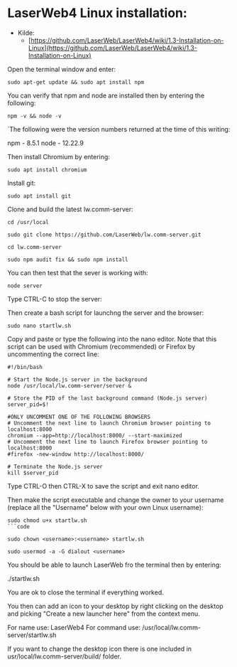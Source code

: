 # LaserWeb4 Linux installation:

* Kilde:
  * [https://github.com/LaserWeb/LaserWeb4/wiki/1.3-Installation-on-Linux](https://github.com/LaserWeb/LaserWeb4/wiki/1.3-Installation-on-Linux)

Open the terminal window and enter:

```code
sudo apt-get update && sudo apt install npm
```

You can verify that npm and node are installed then by entering the following:

```code
npm -v && node -v 
```

`The following were the version numbers returned at the time of this writing:

npm - 8.5.1
node - 12.22.9

Then install Chromium by entering:

```code
sudo apt install chromium
```

Install git:

```code
sudo apt install git
```

Clone and build the latest lw.comm-server:

```code
cd /usr/local
```

```code
sudo git clone https://github.com/LaserWeb/lw.comm-server.git
```

```code
cd lw.comm-server
```

```code
sudo npm audit fix && sudo npm install 
```

You can then test that the sever is working with:

```code
node server
```

Type CTRL-C to stop the server:

Then create a bash script for launchng the server and the browser:

```code
sudo nano startlw.sh
```

Copy and paste or type the following into the nano editor. Note that this script can be used with Chromium (recommended) or Firefox by uncommenting the correct line:

```code
#!/bin/bash

# Start the Node.js server in the background
node /usr/local/lw.comm-server/server &

# Store the PID of the last background command (Node.js server)
server_pid=$!

#ONLY UNCOMMENT ONE OF THE FOLLOWING BROWSERS
# Uncomment the next line to launch Chromium browser pointing to localhost:8000
chromium --app=http://localhost:8000/ --start-maximized
# Uncomment the next line to launch Firefox browser pointing to localhost:8000
#firefox -new-window http://localhost:8000/

# Terminate the Node.js server
kill $server_pid
```

Type CTRL-O then CTRL-X to save the script and exit nano editor.

Then make the script executable and change the owner to your username (replace all the "Username" below with your own Linux username):

```code
sudo chmod u+x startlw.sh
```code
```

```code
sudo chown <username>:<username> startlw.sh
```

```code
sudo usermod -a -G dialout <username>
```

You should be able to launch LaserWeb fro the terminal then by entering:

./startlw.sh

You are ok to close the terminal if everything worked.

You then can add an icon to your desktop by right clicking on the desktop and picking "Create a new launcher here" from the context menu.

For name use: LaserWeb4 For command use: /usr/local/lw.comm-server/startlw.sh

If you want to change the desktop icon there is one included in usr/local/lw.comm-server/build/ folder.
